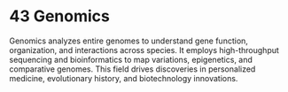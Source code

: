 # 43 **Genomics**  
Genomics analyzes entire genomes to understand gene function, organization, and interactions across species. It employs high-throughput sequencing and bioinformatics to map variations, epigenetics, and comparative genomes. This field drives discoveries in personalized medicine, evolutionary history, and biotechnology innovations.
